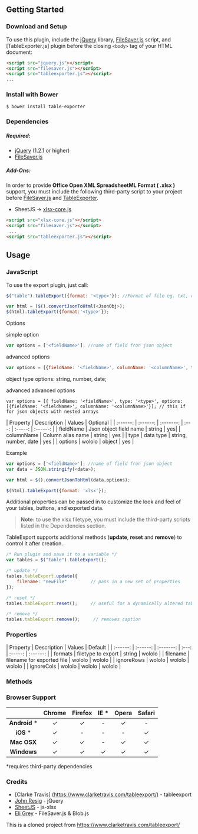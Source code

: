 ## Getting Started

### Download and Setup

To use this plugin, include the [jQuery](https://jquery.com) library, [FileSaver.js](https://github.com/eligrey/FileSaver.js/) script, and [TableExporter.js] plugin before the closing `<body>` tag of your HTML document:

```html
<script src="jquery.js"></script>
<script src="filesaver.js"></script>
<script src="tableexporter.js"></script>
...
```

### Install with Bower

```shell
$ bower install table-exporter
```

### Dependencies

##### Required:

* [jQuery](https://jquery.com) (1.2.1 or higher)
* [FileSaver.js](https://github.com/eligrey/FileSaver.js/)


##### Add-Ons:
In order to provide **Office Open XML SpreadsheetML Format ( .xlsx )** support, you must include the following third-party script to your project before [FileSaver.js](https://github.com/eligrey/FileSaver.js/) and [TableExporter](https://github.com/SimonSch/HtmlTableExporter).

* SheetJS -> [xlsx-core.js](https://github.com/SheetJS/js-xlsx)

```html
<script src="xlsx-core.js"></script>
<script src="filesaver.js"></script>
 ...
<script src="tableexporter.js"></script>
```

## Usage

### JavaScript

To use the export plugin, just call:

```js
$("table").tableExport({format: '<type>'}); //Format of file eg. txt, csv, xls, xlsx

var html = ($().convertJsonToHtml(<JsonObj>);
$(html).tableExport({format:'<type>'});
```

Options 

simple option
```js
var options = ['<fieldName>']; //name of field fron json object
```

advanced options
```js
var options = [{fieldName: '<fieldName>', columnName: '<columnName>', type: '<type>'}]; //name of field from json object, column name alias (optional), object type (optional)
```

object type options: string, number, date; 

advanced advanced options
```
var options = [{ fieldName: '<fieldName>', type: '<type>', options:[{fieldName: '<fieldName>', columnName: '<columnName>'}]; // this if for json objects with nested arrays
```

| Property | Description | Values | Optional |
| :------: | :------: | :-------: | :---: | :-----: | :------: |
|  fieldName  |  Json object field name     | string |  yes|
|  columnName  |  Column alias name     | string | yes |
|  type  |  data type     | string, number, date | yes |
|  options  |  wololo     | object | yes |

Example

```js
var options = ['<fieldName>']; //name of field fron json object
var data = JSON.stringify(<data>);

var html = $().convertJsonToHtml(data,options);

$(html).tableExport({format: 'xlsx'});
```


Additional properties can be passed in to customize the look and feel of your tables, buttons, and exported data.

> **Note:**  to use the xlsx filetype, you must include the third-party scripts listed in the Dependencies section.

TableExport supports additional methods (**update**, **reset** and **remove**) to control it after creation.

```js
/* Run plugin and save it to a variable */
var tables = $("table").tableExport();
```

```js
/* update */
tables.tableExport.update({
    filename: "newFile"         // pass in a new set of properties
});

/* reset */
tables.tableExport.reset();     // useful for a dynamically altered table

/* remove */
tables.tableExport.remove();     // removes caption
```

### Properties

| Property | Description | Values | Default |
| :------: | :------: | :-------: | :---: | :-----: | :------: |
|  formats  |  filetype to export     | string | wololo  |
|  filename  |  filename for exported file     | wololo | wololo  |
|  ignoreRows  |  wololo     | wololo | wololo  |
|  ignoreCols  |  wololo     | wololo | wololo  |

### Methods



### Browser Support

|  | Chrome | Firefox | IE *  | Opera | Safari |
| :------: | :------: | :-------: | :---: | :-----: | :------: |
| __Android__ * |    &#10003;   |    &#10003;    | - |   &#10003;   |  -   |
| __iOS__ * |    &#10003;   |  -    | - |   -   |   &#10003;    |
| **Mac OSX**|    &#10003;   |    &#10003;    | - |   &#10003;  |   &#10003;    |
| **Windows** |    &#10003;   |    &#10003;    | &#10003; |   &#10003;   |   &#10003;    |

*requires third-party dependencies


### Credits

* [Clarke Travis] (https://www.clarketravis.com/tableexport/) - tableexport
* [John Resig](https://github.com/jeresig) - jQuery
* [SheetJS](https://github.com/SheetJS) - js-xlsx 
* [Eli Grey](https://github.com/eligrey) - FileSaver.js & Blob.js

This is a cloned project from https://www.clarketravis.com/tableexport/
